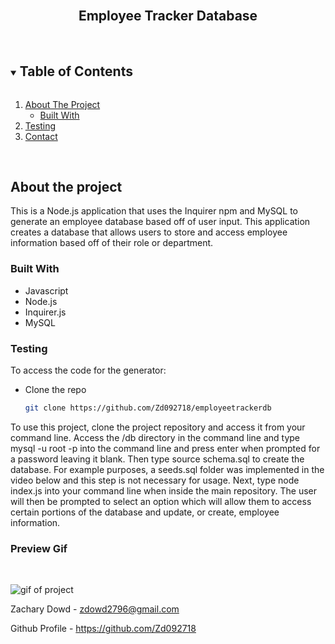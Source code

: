 <br>
<p align="center">
   <h2 align="center">Employee Tracker Database</h2>
</p>
<br>
  <details open="open">
  <summary><h2 style="display: inline-block">Table of Contents</h2></summary>
  <ol>
    <li>
      <a href="#about-the-project">About The Project</a>
      <ul>
        <li><a href="#built-with">Built With</a></li>
      </ul>
    </li>
    <li><a href="#testing">Testing</a></li>
    <li><a href="#contact">Contact</a></li>
  </ol>
  </details>
  <br>

## About the project
This is a Node.js application that uses the Inquirer npm and MySQL to generate an employee database based off of user input. This application creates a database that allows users to store and access employee information based off of their role or department. 

### Built With

* Javascript
* Node.js
* Inquirer.js
* MySQL

### Testing


To access the code for the generator:

* Clone the repo

    ```sh
    git clone https://github.com/Zd092718/employeetrackerdb
    ```

To use this project, clone the project repository and access it from your command line. Access the /db directory in the command line and type mysql -u root -p into the command line and press enter when prompted for a password leaving it blank. Then type source schema.sql to create the database. For example purposes, a seeds.sql folder was implemented in the video below and this step is not necessary for usage. Next, type node index.js into your command line when inside the main repository. The user will then be prompted to select an option which will allow them to access certain portions of the database and update, or create, employee information.

### Preview Gif
<br>

![gif of project](/project.gif)


Zachary Dowd - zdowd2796@gmail.com

Github Profile - https://github.com/Zd092718
